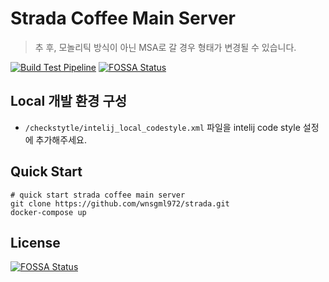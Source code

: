 # Strada Coffee Main Server

> 추 후, 모놀리틱 방식이 아닌 MSA로 갈 경우 형태가 변경될 수 있습니다.

[![Build Test Pipeline](https://github.com/Coffee-Street/strada/workflows/build-test-pipeline/badge.svg)](https://github.com/Coffee-Street/strada/actions)
[![FOSSA Status](https://app.fossa.com/api/projects/git%2Bgithub.com%2Fwnsgml972%2Fstrada.svg?type=shield)](https://app.fossa.com/projects/git%2Bgithub.com%2Fwnsgml972%2Fstrada?ref=badge_shield)

## Local 개발 환경 구성

- `/checkstytle/intelij_local_codestyle.xml` 파일을 intelij code style 설정에 추가해주세요.

## Quick Start

```shell script
# quick start strada coffee main server
git clone https://github.com/wnsgml972/strada.git
docker-compose up
```


## License
[![FOSSA Status](https://app.fossa.com/api/projects/git%2Bgithub.com%2Fwnsgml972%2Fstrada.svg?type=large)](https://app.fossa.com/projects/git%2Bgithub.com%2Fwnsgml972%2Fstrada?ref=badge_large)